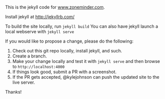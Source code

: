 This is the jekyll code for www.zoneminder.com.

Install jekyll at http://jekyllrb.com/

To build the site locally, run `jekyll build`
You can also have jekyll launch a local webserve with `jekyll serve`


If you would like to propose a change, please do the following:

1. Check out this git repo locally, install jekyll, and such.
2. Create a branch.
3. Make your change locally and test it with `jekyll serve` and then browse to `http://localhost:4000`
4. If things look good, submit a PR with a screenshot.
5. If the PR gets accepted, @kylejohnson can push the updated site to the live server.

Thanks!

